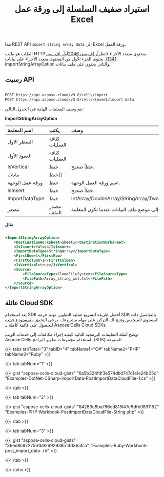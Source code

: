 ﻿---
title: استيراد صفيف السلسلة إلى ورقة عمل Excel
second_title: Aspose.Cells Cloud Documen
linktitle: استيراد سلسلة آرا
type: docs
url: /ar/import/string-array/
aliases: [/import-string-array-into-excel-worksheet/,/import-string-array-into-worksheet/,/import-data/string-array/]
keywords: Import string array data into Excel files
description: Aspose.Cells Cloud REST API يدعم استيراد بيانات صفيف السلسلة إلى ملفات Excel. يدعم SDK أنواع لغات التطوير. وهي تشمل Android وC# وGo وJava وNodeJS وPerl وPHP وPython وRuby وswift.
weight: 40
kwords: Excel، Office السحابة، REST API، جدول البيانات، PDF، CSV، Json، Markdwon، استيراد صفيف السلسلة إلى ورقة عمل Excel
---
هذا REST API `import string array data` إلى Excel ورقة العمل.

الطلب هو طلب HTTP بمحتوى متعدد الأجزاء (انظر[آر إف سي 2046](http://tools.ietf.org/html/rfc2046#page-17)أو[آر إف سي 1341](http://www.w3.org/Protocols/rfc1341/7_2_Multipart.html)). يحتوي الجزء الأول من المحتوى متعدد الأجزاء على بيانات ImportStringArrayOption والثاني يحتوي على ملف بيانات.

## رسيت API

```bash

POST https://api.aspose.cloud/v3.0/cells/import
POST https://api.aspose.cloud/v3.0/cells/{name}/import-data

```

يتم وصف المعلمات الهامة في الجدول التالي:


**ImportStringArrayOption**

|اسم المعلمة|يكتب|وصف|
|:- |:- |:- |
| السطر الاول| كثافة العمليات||
| العمود الأول| كثافة العمليات||
| IsVertical| خيط| خطأ صحيح.|
| بيانات|خيط[]||
| ورقة عمل الوجهة| خيط| اسم ورقة العمل الوجهة.|
| IsInsert| خيط| خطأ صحيح.|
| ImportDataType| خيط|IntArray/DoubleArray/StringArray/TwoDimensionIntArray/TwoDimensionDoubleArray/TwoDimensionStringArray/BatchData/CSVData.|
| مصدر| مصدر الملف| يشير إلى موضع ملف البيانات عندما تكون المعلمة BatchData فارغة.|


**مثال**

```xml

<ImportStringArrayOption>
    <DestinationWorksheet>Sheet1</DestinationWorksheet>
    <IsInsert>false</IsInsert>
    <ImportDataType>StringArray</ImportDataType>
    <FirstRow>1</FirstRow>
    <FirstColumn>1</FirstColumn>
    <IsVertical>true</IsVertical>
    <Source>
        <FileSourceType>CloudFileSystem</FileSourceType>
        <FilePath>Array_string_xml.txt</FilePath>
    </Source>
</ImportStringArrayOption>

```

## عائلة Cloud SDK

 يعد استخدام SDK أفضل طريقة لتسريع عملية التطوير. تهتم حزمة SDK بالتفاصيل ذات المستوى المنخفض وتتيح لك التركيز على مهام مشروعك. يرجى التحقق من[مستودع جيثب](https://github.com/aspose-cells-cloud) للحصول على قائمة كاملة بـ Aspose.Cells Cloud SDKs.

توضح أمثلة التعليمات البرمجية التالية كيفية إجراء مكالمات إلى خدمات الويب Aspose.Cells باستخدام مجموعات تطوير البرامج (SDK) المتنوعة:

{{< tabs tabTotal="3" tabID="4" tabName1="C#" tabName2="PHP" tabName3="Ruby" >}}

{{< tab tabNum="1" >}}

{{< gist "aspose-cells-cloud-gists" "8a5b324fdf3e574dbd747c1a1e24b05d" "Examples-DotNet-CSharp-ImportData-PostImportDataCloudFile-1.cs" >}}

{{< /tab >}}

{{< tab tabNum="2" >}}

{{< gist "aspose-cells-cloud-gists" "84283c8ba766ed815f47e6dfb0891152" "Examples-PHP-Workbook-PostImportDataCloudFile-String.php" >}}

{{< /tab >}}

{{< tab tabNum="3" >}}

{{< gist "aspose-cells-cloud-gists" "36ed8b8727561b92692939513d365fca" "Examples-Ruby-Workbook-post_import_data-.rb" >}}

{{< /tab >}}

{{< /tabs >}}




